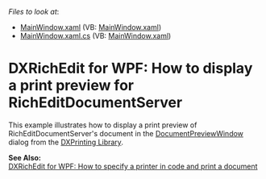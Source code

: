 <!-- default file list -->
*Files to look at*:

* [MainWindow.xaml](./CS/MainWindow.xaml) (VB: [MainWindow.xaml](./VB/MainWindow.xaml))
* [MainWindow.xaml.cs](./CS/MainWindow.xaml.cs) (VB: [MainWindow.xaml](./VB/MainWindow.xaml))
<!-- default file list end -->
# DXRichEdit for WPF: How to display a print preview for RichEditDocumentServer


<p>This example illustrates how to display a print preview of RichEditDocumentServer's document in the <a href="http://documentation.devexpress.com/#WPF/clsDevExpressXpfPrintingDocumentPreviewWindowtopic"><u>DocumentPreviewWindow</u></a> dialog from the <a href="http://www.devexpress.com/Products/NET/Controls/WPF/Printing/"><u>DXPrinting Library</u></a>.</p><p><strong>See Also:</strong><br />
<a href="https://www.devexpress.com/Support/Center/p/E3842">DXRichEdit for WPF: How to specify a printer in code and print a document</a></p>

<br/>


